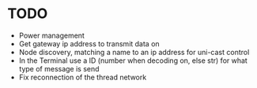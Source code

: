 # TODO

- Power management
- Get gateway ip address to transmit data on
- Node discovery, matching a name to an ip address for uni-cast control
- In the Terminal use a ID (number when decoding on, else str) for what type of message is send
- Fix reconnection of the thread network
